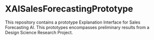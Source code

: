 # XAISalesForecastingPrototype
This repository contains a prototype Explanation Interface for Sales Forecasting AI. This prototypes encompasses preliminary results from a Design Science Research Project.
